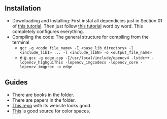 ## Installation

- Downloading and Installing: First instal all dependicies just in Section 01 of [this tutorial](https://linuxize.com/post/how-to-install-opencv-on-ubuntu-18e-04/). Then just follow [this tutorial](https://mindchasers.com/dev/ubuntu-opencv) word by word. This completely configures everything.
- Compiling the code: The general structure for compiling from the terminal
	- `gcc -g <code_file_name> -I <base_lib_directory> -l <include_lib1> ... -l <include_libN> -o <output_file_name>`
	- e.g. `gcc -g edge.cpp -I/usr/local/include/opencv4 -lstdc++ -lopencv_highguiThis -lopencv_imgcodecs -lopencv_core -lopencv_imgproc -o edge`

## Guides
- There are books in the folder.
- There are papers in the folder.
- [This repo](https://github.com/spmallick/learnopencv) with its website looks good.
- [This](https://www.learnopencv.com/color-spaces-in-opencv-cpp-python/) is good source for color spaces.
